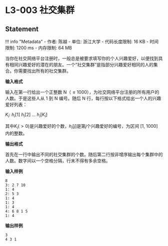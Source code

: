 
# L3-003 社交集群

## Statement

!!! info "Metadata"
    - 作者: 陈越
    - 单位: 浙江大学
    - 代码长度限制: 16 KB
    - 时间限制: 1200 ms
    - 内存限制: 64 MB

当你在社交网络平台注册时，一般总是被要求填写你的个人兴趣爱好，以便找到具有相同兴趣爱好的潜在的朋友。一个“社交集群”是指部分兴趣爱好相同的人的集合。你需要找出所有的社交集群。

**输入格式**

输入在第一行给出一个正整数 N（$\le 1000$），为社交网络平台注册的所有用户的人数。于是这些人从 1 到 N 编号。随后 N 行，每行按以下格式给出一个人的兴趣爱好列表：

$K_i$: $h_i[1]$ $h_i[2]$ ... $h_i[K_i]$

其中$K_i (>0)$是兴趣爱好的个数，$h_i[j]$是第$j$个兴趣爱好的编号，为区间 [1, 1000] 内的整数。

**输出格式**

首先在一行中输出不同的社交集群的个数。随后第二行按非增序输出每个集群中的人数。数字间以一个空格分隔，行末不得有多余空格。

**输入样例**
```plaintext
8
3: 2 7 10
1: 4
2: 5 3
1: 4
1: 3
1: 4
4: 6 8 1 5
1: 4
```

**输出样例**
```plaintext
3
4 3 1
```

